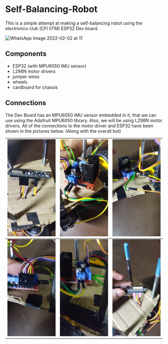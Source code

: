 # Self-Balancing-Robot
This is a simple attempt at making a self-balancing robot using the electronics club (CFI IITM) ESP32 Dev board.

![WhatsApp Image 2022-02-02 at 11](https://user-images.githubusercontent.com/89085916/152209353-9ed5b19a-0c19-4d4d-8b83-97f7e04e0a29.jpg)

## Components
- ESP32 (with MPU6050 IMU sensor)
- L298N motor drivers
- jumper wires
- wheels
- cardboard for chassis

## Connections
The Dev Board has an MPU6050 IMU sensor embedded in it, that we can use using the Adafruit MPU6050 library. Also, we will be using L298N motor drivers. All of the connections to the motor driver and ESP32 have been shown in the pictures below. (Along with the overall bot)

| <img src="https://github.com/ArunPalaniappan/Self-Balancing-Robot/blob/main/pictures/esp32_pin_connections.jpeg?raw=true" width="210" height="310"/> | <img src="https://github.com/ArunPalaniappan/Self-Balancing-Robot/blob/main/pictures/left_motor.jpeg?raw=true" width="210" height="310"/> | <img src="https://github.com/ArunPalaniappan/Self-Balancing-Robot/blob/main/pictures/motor_driver_power.jpeg?raw=true" width="210" height="310"/> |
|:--:|:--:|:--:|
| <img src="https://github.com/ArunPalaniappan/Self-Balancing-Robot/blob/main/pictures/motor_input_enable_pins.jpeg?raw=true" width="210" height="310"/> | <img src="https://github.com/ArunPalaniappan/Self-Balancing-Robot/blob/main/pictures/right_motor.jpeg?raw=true" width="210" height="310"/> | <img src="https://github.com/ArunPalaniappan/Self-Balancing-Robot/blob/main/pictures/short_circuit_esp32.jpeg?raw=true" width="210" height="310"/> |

